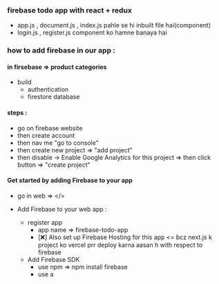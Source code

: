 ### firebase todo app with react + redux
- app.js , document.js , index.js pahle se hi inbuilt file hai(component)
- login.js , register.js component ko hamne banaya hai 


### how to add firebase in our app :
#### in firsebase => product categories 
- build
   - authentication
   - firestore database 

#### steps :
- go on firebase website
- then create account
- then nav me  "go to console" 
- then create new project => "add project"
- then disable -> Enable Google Analytics for this project => then click button => "create project"

#### Get started by adding Firebase to your app
- go in web => </>
- Add Firebase to your web app :
    - register app 
         - app name => firebase-todo-app
         - [❌] Also set up Firebase Hosting for this app <= bcz next.js k project ko vercel prr deploy karna aasan h with respect to firebase
    - Add Firebase SDK 
         - use npm => npm install firebase
         - use a <script/> tag => firebase.js
         - then "continue to console"
         - then go to build => authentication
         - then go to build => Firestore database

- firebase.js
```js

// "initializeApp" nam se method milta hai "firebase" me
// "firebaseConfig" k ander jitane bhi credentials hai , ye credentials hamare firebase ko initialise karne k liye jaruri hai
import { initializeApp } from "firebase/app";

// authentication k liye firebase me "getAuth" method milta hai
// "getAuth" method authentication service enable karta hai firebase me 
import {getAuth} from 'firebase/auth'
// databse handle karne k liye firebase me "getFirestore" method milta hai
import {getFirestore} from 'firebase/firestore'

const firebaseConfig = {
  apiKey: "AIzaSyDZSZDoQ2zCjLFfGwqEsBxnHLvMSC6fa6A",
  authDomain: "fir-todo-app-2d1af.firebaseapp.com",
  projectId: "fir-todo-app-2d1af",
  storageBucket: "fir-todo-app-2d1af.appspot.com",
  messagingSenderId: "624042332883",
  appId: "1:624042332883:web:49ec496b516d0b212dba26"
};

// Initialize Firebase
const app = initializeApp(firebaseConfig);

// yha do chije create karegen 1- authentication , 2- db => database
// app pass krr diye
export const auth = getAuth(app)
export const db = getFirestore(app)

```

### authentication :
- get Started
- add two Providers 
    - In authentication => sign-in-method coloumn
           - login with "email/pass" => enable
           - login with "google" => enable

    - In authentication => users coloumn
            - users me aa kar apne users "add" kar sakte hai 


### register :
- first of "state" create karegen for username , email, password
- username , email, password ke field ko "<form>" tag k ander dal degen
- "<form><form/>" tag k ander => e.preventDefault() likhate hai taki "<form><form/>" tag "submit" hone k bad "re-fresh" na ho.
- aur <input/> tag me "required" likh degen
- search : "firebase documentation" => go on "build" => then "authentication"
- then "authentication" => web => get started
##### signup new user
- https://firebase.google.com/docs/auth/web/start#sign_up_new_users
```js
import { getAuth, createUserWithEmailAndPassword } from "firebase/auth";

const auth = getAuth();
createUserWithEmailAndPassword(auth, email, password)
  .then((userCredential) => {
    // Signed in 
    const user = userCredential.user;
    // ...
  })
  .catch((error) => {
    const errorCode = error.code;
    const errorMessage = error.message;
    // ..
  });

```
- register
```js
// "getAuth" method firebase se mil jayega "auth" me
//  const auth = getAuth(app)
import { auth } from "../firebase/firebase";
import { createUserWithEmailAndPassword } from "firebase/auth";

const signUpHandler = async () => {
        // username,email,password teeno me se koi bhi field , field nhi hai toh kuch bhi nhi hona chahiye , 
        // hamara aage ka code execute hi nhi hoga

        if (!username || !email || !password) return;
        
        try {
             // createUserWithEmailAndPassword apne paramater me 1-auth, 2- email , 3- password leta hai.
             const user = await createUserWithEmailAndPassword(auth, email, password)
             console.log(user)

        } catch (error) {
            console.log("an error occured",error)
        }

    }


#note : 
- esme "user" ka nam nhi dikhaya ,"null" show kiya , toh "user" ke name k liye alag se handle karegen => with "updateProfile" nam k method se 

```
##### updateProfile in register
- updateProfile => se hamm kuchh bhi update kar sakte hai eg. email,password,username
- register me mere ko user ka nam null mila toh => user ka name update kiya wtih "updateProfile" se 
- import { createUserWithEmailAndPassword , updateProfile } from "firebase/auth";
```js
// "getAuth" method firebase se mil jayega "auth" me
// updateProfile => se hamm kuchh bhi update kar sakte hai eg. email,password,username
// register me mere ko user ka nam null mila toh => user ka name update kiya wtih "updateProfile" se 
import { createUserWithEmailAndPassword , updateProfile } from "firebase/auth";


const signUpHandler = async () => {
        // username,email,password teeno me se koi bhi field , field nhi hai toh kuch bhi nhi hona chahiye , 
        // hamara aage ka code execute hi nhi hoga

        if (!username || !email || !password) return;
        
        try {
             // createUserWithEmailAndPassword apne paramater me 1-auth, 2- email , 3- password leta hai.
             const user = await createUserWithEmailAndPassword(auth, email, password)
            
             // jaise hi hamara user register ho jayega vaise hi auth ke ander hame wo wala user mil jayega as current user
             await updateProfile(auth.currentUser,{
                // eske ander jo bhi information update karni hao wo de degen
                displayName:username
             })
             console.log(user)

        } catch (error) {
            console.log("an error occured",error)
        }

    }

```
##### register with google

- <h1>google</h1> wale "div" par onClick se signInWithGoogle method lagaye taki google se register krr paye
- eske liye ek additional provider hai => GoogleAuthProvider
     - import {  GoogleAuthProvider , signInWithPopup} from "firebase/auth";
     - eska instance create kar legen => 
            - const provider = new GoogleAuthProvider();
- basically jab bhi hamm click kare google button par "signInWithPopup" open ho , uske ander sara kam hona chahiye
- signInWithPopup hone par => sari "email" dikhayega aap chahe jisse bhi login kar lo
     - signInWithPopup ke ander do chije pas hoti hai 1- auth , 2-provider
```js
import { createUserWithEmailAndPassword , updateProfile , GoogleAuthProvider , signInWithPopup} from "firebase/auth";

const provider = new GoogleAuthProvider();


 const signInWithGoogle = async () =>{
    const user = await signInWithPopup(auth, provider)
    console.log(user)
} 

```
##### register.js
```js
import React from "react";
import { useState } from "react";
import { FcGoogle } from "react-icons/fc";
// authentication k liye register me "auth" import kiaa
import { auth } from "../firebase/firebase";

// "getAuth" method firebase se mil jayega "auth" me
// updateProfile => se hamm kuchh bhi update kar sakte hai eg. email,password,username
// register me mere ko user ka nam null mila toh => user ka name update kiya wtih "updateProfile" se 
import { createUserWithEmailAndPassword , updateProfile , GoogleAuthProvider , signInWithPopup} from "firebase/auth";

const provider = new GoogleAuthProvider();



const RegisterForm = () => {

    // name , email , password k liye "state" create kiaa
    const [username, setUserName] = useState(null)
    const [email, setEmail] = useState(null)
    const [password, setPassword] = useState(null)

    const signUpHandler = async () => {
        // username,email,password teeno me se koi bhi field , field nhi hai toh kuch bhi nhi hona chahiye , 
        // hamara aage ka code execute hi nhi hoga

        if (!username || !email || !password) return;
        
        try {
             // createUserWithEmailAndPassword apne paramater me 1-auth, 2- email , 3- password leta hai.
             const user = await createUserWithEmailAndPassword(auth, email, password)
            
             // jaise hi hamara user register ho jayega vaise hi auth ke ander hame wo wala user mil jayega as current user
             await updateProfile(auth.currentUser,{
                // eske ander jo bhi information update karni hao wo de degen
                displayName:username
             })
             console.log(user)

        } catch (error) {
            console.log("an error occured",error)
        }

    }

    const signInWithGoogle = async () =>{
                const user = await signInWithPopup(auth, provider)
                console.log(user)
    } 

    return (
        <main className="flex lg:h-[100vh]">
            <div className="w-full lg:w-[60%] p-8 md:p-14 flex items-center justify-center lg:justify-start">
                <div className="p-8 w-[600px]">
                    <h1 className="text-6xl font-semibold">Sign Up</h1>
                    <p className="mt-6 ml-1">
                        Already have an account ?{" "}
                        <span className="underline hover:text-blue-400 cursor-pointer">
                            Login
                        </span>
                    </p>

                    <div className="bg-black/[0.05] text-white w-full py-4 mt-10 rounded-full transition-transform hover:bg-black/[0.8] active:scale-90 flex justify-center items-center gap-4 cursor-pointer group"
                      onClick={signInWithGoogle}>
                        <FcGoogle size={22} />
                        <span className="font-medium text-black group-hover:text-white">
                            Login with Google
                        </span>
                    </div>


                    <form onSubmit={(e) => e.preventDefault()}>

                        <div className="mt-10 pl-1 flex flex-col">
                            <label>Name</label>
                            <input
                                type="text"
                                className="font-medium border-b border-black p-4 outline-0 focus-within:border-blue-400"
                                required
                                onChange={(e) => setUserName(e.target.value)}
                            />
                        </div>

                        <div className="mt-10 pl-1 flex flex-col">
                            <label>Email</label>
                            <input
                                type="email"
                                className="font-medium border-b border-black p-4 outline-0 focus-within:border-blue-400"
                                required
                                onChange={(e) => setEmail(e.target.value)}
                            />
                        </div>


                        <div className="mt-10 pl-1 flex flex-col">
                            <label>Password</label>
                            <input
                                type="password"
                                className="font-medium border-b border-black p-4 outline-0 focus-within:border-blue-400"
                                required
                                onChange={(e) => setPassword(e.target.value)}
                            />
                        </div>


                        <button className="bg-black text-white w-44 py-4 mt-10 rounded-full transition-transform hover:bg-black/[0.8] active:scale-90"
                            onClick={signUpHandler}>
                            Sign Up
                        </button>

                    </form>

                </div>
            </div>

            <div
                className="w-[40%] bg-slate-400 bg-cover bg-right-top hidden lg:block"
                style={{
                    backgroundImage: "url('/login-banner.jpg')",
                }}
            ></div>
        </main>
    );
};

export default RegisterForm;

```

### login 
```js
// authentication k liye register me "auth" import kiaa
// "getAuth" method firebase se mil jayega "auth" me
import { auth } from "../firebase/firebase";


import { signInWithEmailAndPassword, GoogleAuthProvider, signInWithPopup } from "firebase/auth";

const provider = new GoogleAuthProvider();


// login button par ye method lgaya
const loginHandler = async () => {
        if (!username || !email || !password) return;
        try {
            const user = await signInWithEmailAndPassword(auth, email, password)
            console.log(user)
        } catch (error) {
            console.error("an error occured",error)
        }

}



// "google" wale button prr ye onClick se method banaya => signInWithGoogle
 const signInWithGoogle = async () =>{
        try {
            const user = await signInWithPopup(auth, provider)
            console.log(user)
        } catch (error) {
            console.error("an error occured",error)
        }
} 


```
##### login
```js

import React, { useState } from "react";
import { FcGoogle } from "react-icons/fc";

// authentication k liye register me "auth" import kiaa
// "getAuth" method firebase se mil jayega "auth" me
import { auth } from "../firebase/firebase";


import { signInWithEmailAndPassword, GoogleAuthProvider, signInWithPopup } from "firebase/auth";

const provider = new GoogleAuthProvider();



const LoginForm = () => {
    const [email, setEmail] = useState(null)
    const [password, setPassword] = useState(null)


    const loginHandler = async () => {
        if (!email || !password) return;
        try {
            const user = await signInWithEmailAndPassword(auth, email, password)
            console.log(user)
        } catch (error) {
            console.error("an error occured",error)
        }

    }


    const signInWithGoogle = async () =>{
        try {
            const user = await signInWithPopup(auth, provider)
            console.log(user)
        } catch (error) {
            console.error("an error occured",error)
        }
    } 

    return (
        <main className="flex lg:h-[100vh]">
            <div className="w-full lg:w-[60%] p-8 md:p-14 flex items-center justify-center lg:justify-start">
                <div className="p-8 w-[600px]">
                    <h1 className="text-6xl font-semibold">Login</h1>
                    <p className="mt-6 ml-1">
                        Don't have an account ?{" "}
                        <span className="underline hover:text-blue-400 cursor-pointer">
                            Sign Up
                        </span>
                    </p>


                    <div className="bg-black/[0.05] text-white w-full py-4 mt-10 rounded-full transition-transform hover:bg-black/[0.8] active:scale-90 flex justify-center items-center gap-4 cursor-pointer group"
                      onClick={signInWithGoogle}>
                        <FcGoogle size={22} />
                        <span className="font-medium text-black group-hover:text-white">
                            Login with Google
                        </span>
                    </div>


                    <form onSubmit={(e) => e.preventDefault()}>
                        <div className="mt-10 pl-1 flex flex-col">
                            <label>Email</label>
                            <input
                                type="email"
                                className="font-medium border-b border-black p-4 outline-0 focus-within:border-blue-400"
                                required
                                onChange={(e) => setEmail(e.target.value)}
                            />
                        </div>

                        <div className="mt-10 pl-1 flex flex-col">
                            <label>Password</label>
                            <input
                                type="password"
                                className="font-medium border-b border-black p-4 outline-0 focus-within:border-blue-400"
                                required
                                onChange={(e) => setPassword(e.target.value)}
                            />
                        </div>


                        <button className="bg-black text-white w-44 py-4 mt-10 rounded-full transition-transform hover:bg-black/[0.8] active:scale-90"
                            onClick={loginHandler}>
                            Sign in
                        </button>
                    </form>


                </div>
            </div>

            <div
                className="w-[40%] bg-slate-400 bg-cover bg-right-top hidden lg:block"
                style={{
                    backgroundImage: "url('/login-banner.jpg')",
                }}
            ></div>

        </main>
    );
};

export default LoginForm;

```